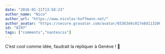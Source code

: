 ```yaml
---
date: "2016-01-21T13:58:23"
author_name: "Nico"
author_url: "https://www.nicolas-hoffmann.net/"
author_avatar: "https://secure.gravatar.com/avatar/03363d4c017e8d11320687f2efa722a0"
id: "8297"
tags: ["comments","nantescss"]
---
```

C’est cool comme idée, faudrait la répliquer à Genève ! 🙂
